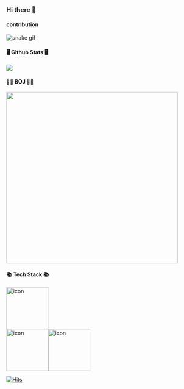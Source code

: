 ### Hi there 👋

<!--
**gcount85/gcount85** is a ✨ _special_ ✨ repository because its `README.md` (this file) appears on your GitHub profile.

Here are some ideas to get you started:

- 🔭 I’m currently working on ...
- 🌱 I’m currently learning ...
- 👯 I’m looking to collaborate on ...
- 🤔 I’m looking for help with ...
- 💬 Ask me about ...
- 📫 How to reach me: ...
- 😄 Pronouns: ...
- ⚡ Fun fact: ...
-->

#### contribution

![snake gif](https://github.com/gcount85/gcount85/blob/output/github-contribution-grid-snake.svg)

#### 🖥️ Github Stats 🖥️

<img src="https://github-readme-stats.vercel.app/api?username=gcount85&show_icons=true&theme=gruvbox&count_private=true">
<!-- <img src="https://github-readme-stats.vercel.app/api/top-langs/?username=gcount85"> -->

#### ✍🏻 BOJ ✍🏻

<img src="http://mazassumnida.wtf/api/pastel/generate_badge?boj=bcount85" width="450">

#### 📚 Tech Stack 📚

<div style="display: flex; align-items: flex-start;">
<img src="https://techstack-generator.vercel.app/python-icon.svg" alt="icon" width="110" height="110" />

</div>
<div style="display: flex; align-items: flex-start;">
<img src="https://techstack-generator.vercel.app/github-icon.svg" alt="icon" width="110" height="110" />
<img src="https://techstack-generator.vercel.app/aws-icon.svg" alt="icon" width="110" height="110" />
<!-- <img src="https://techstack-generator.vercel.app/docker-icon.svg" alt="icon" width="110" height="110" /> -->
</div>

[![Hits](https://hits.seeyoufarm.com/api/count/incr/badge.svg?url=https%3A%2F%2Fgithub.com%2Fgcount85&count_bg=%2379C83D&title_bg=%23555555&icon=&icon_color=%23E7E7E7&title=hits&edge_flat=false)](https://hits.seeyoufarm.com)
